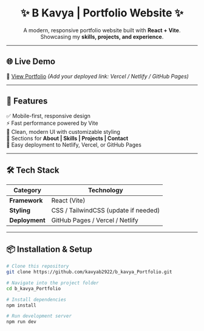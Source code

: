 <h1 align="center">✨ B Kavya | Portfolio Website ✨</h1>  

<p align="center">
  A modern, responsive portfolio website built with <b>React + Vite</b>.<br/>
  Showcasing my <b>skills, projects, and experience</b>.
</p>  

---

## 🌐 Live Demo  
🔗 [View Portfolio](#) *(Add your deployed link: Vercel / Netlify / GitHub Pages)*  

---

## 🚀 Features  
✅ Mobile-first, responsive design  
⚡ Fast performance powered by Vite  
🎨 Clean, modern UI with customizable styling  
📂 Sections for **About | Skills | Projects | Contact**  
🚀 Easy deployment to Netlify, Vercel, or GitHub Pages  

---

## 🛠 Tech Stack  

| Category      | Technology |
|---------------|------------|
| **Framework** | React (Vite) |
| **Styling**   | CSS / TailwindCSS (update if needed) |
| **Deployment**| GitHub Pages / Vercel / Netlify |

---

## 📦 Installation & Setup  

```bash
# Clone this repository
git clone https://github.com/kavyab2922/b_kavya_Portfolio.git

# Navigate into the project folder
cd b_kavya_Portfolio

# Install dependencies
npm install

# Run development server
npm run dev
